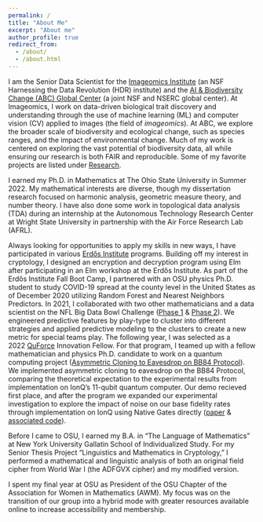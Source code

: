 ```yaml
---
permalink: /
title: "About Me"
excerpt: "About me"
author_profile: true
redirect_from: 
  - /about/
  - /about.html
---
```


I am the Senior Data Scientist for the [Imageomics Institute](https://imageomics.org/) (an NSF Harnessing the Data Revolution (HDR) institute) and the [AI & Biodiversity Change (ABC) Global Center](http://abcresearchcenter.org/) (a joint NSF and NSERC global center). 
At Imageomics, I work on data-driven biological trait discovery and understanding through the use of machine learning (ML) and computer vision (CV) applied to images (the field of _imageomics_). At ABC, we explore the broader scale of biodiversity and ecological change, such as species ranges, and the impact of environmental change. Much of my work is centered on exploring the vast potential of biodiversity data, all while ensuring our research is both FAIR and reproducible. Some of my favorite projects are listed under [Research](https://egrace479.github.io/research/).

I earned my Ph.D. in Mathematics at The Ohio State University in Summer 2022. My mathematical interests are diverse, though my dissertation research focused on harmonic analysis, geometric measure theory, and number theory. I have also done some work in topological data analysis (TDA) during an internship at the Autonomous Technology Research Center at Wright State University in partnership with the Air Force Research Lab (AFRL).

Always looking for opportunities to apply my skills in new ways, I have participated in various [Erdős Institute](https://www.erdosinstitute.org/) programs. Building off my interest in cryptology, I designed an encryption and decryption program using Elm after participating in an Elm workshop at the Erdős Institute. As part of the Erdős Institute Fall Boot Camp, I partnered with an OSU physics Ph.D. student to study COVID-19 spread at the county level in the United States as of December 2020 utilizing Random Forest and Nearest Neighbors Predictors. In 2021, I collaborated with two other mathematicians and a data scientist on the NFL Big Data Bowl Challenge ([Phase 1](https://github.com/egrace479/NFL-BDB-2022) & [Phase 2](https://github.com/egrace479/NFL_TDA)). We engineered predictive features by play-type to cluster into different strategies and applied predictive modeling to the clusters to create a new metric for special teams play. 
The following year, I was selected as a 2022 [QuForce](https://quforce.org/) Innovation Fellow. For that program, I teamed up with a fellow mathematician and physics Ph.D. candidate to work on a quantum computing project ([Asymmetric Cloning to Eavesdrop on BB84 Protocol](https://github.com/egrace479/QuForceBB84Proj)).
We implemented asymmetric cloning to eavesdrop on the BB84 Protocol, comparing the theoretical expectation to the experimental results from implementation on IonQ’s 11-qubit quantum computer. Our demo recieved first place, and after the program we expanded our experimental investigation to explore the impact of noise on our base fidelity rates through implementation on IonQ using Native Gates directly ([paper](https://arxiv.org/abs/2409.16284) & [associated code](https://github.com/egrace479/asymmetric-cloning-BB84)).


Before I came to OSU, I earned my B.A. in “The Language of Mathematics” at New York University Gallatin School of Individualized Study. For my Senior Thesis Project “Linguistics and Mathematics in Cryptology,” I performed a mathematical and linguistic analysis of both an original field cipher from World War I (the ADFGVX cipher) and my modified version.

I spent my final year at OSU as President of the OSU Chapter of the Association for Women in Mathematics (AWM). My focus was on the transition of our group into a hybrid mode with greater resources available online to increase accessibility and membership. 
